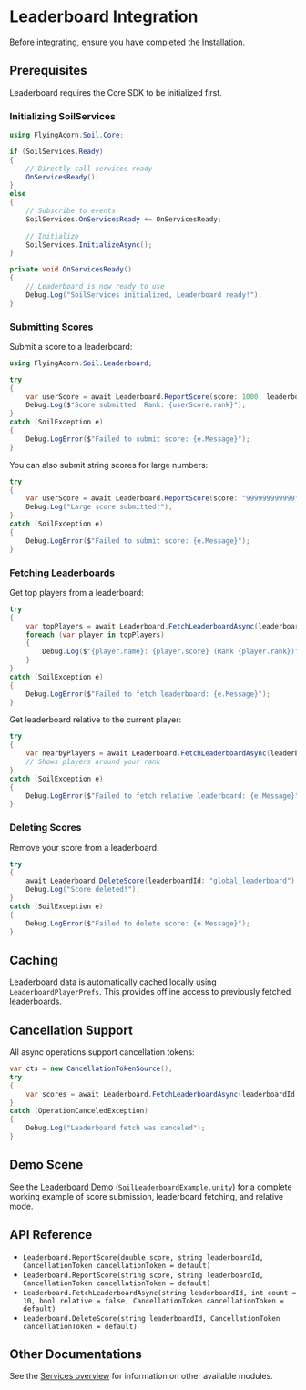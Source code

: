 # Leaderboard Integration

Before integrating, ensure you have completed the [Installation](../Installation.md).

## Prerequisites

Leaderboard requires the Core SDK to be initialized first.

### Initializing SoilServices

```csharp
using FlyingAcorn.Soil.Core;

if (SoilServices.Ready)
{
    // Directly call services ready
    OnServicesReady();
}
else
{
    // Subscribe to events
    SoilServices.OnServicesReady += OnServicesReady;
    
    // Initialize
    SoilServices.InitializeAsync();
}

private void OnServicesReady()
{
    // Leaderboard is now ready to use
    Debug.Log("SoilServices initialized, Leaderboard ready!");
}
```

### Submitting Scores

Submit a score to a leaderboard:

```csharp
using FlyingAcorn.Soil.Leaderboard;

try
{
    var userScore = await Leaderboard.ReportScore(score: 1000, leaderboardId: "global_leaderboard");
    Debug.Log($"Score submitted! Rank: {userScore.rank}");
}
catch (SoilException e)
{
    Debug.LogError($"Failed to submit score: {e.Message}");
}
```

You can also submit string scores for large numbers:

```csharp
try
{
    var userScore = await Leaderboard.ReportScore(score: "999999999999", leaderboardId: "big_score_board");
    Debug.Log("Large score submitted!");
}
catch (SoilException e)
{
    Debug.LogError($"Failed to submit score: {e.Message}");
}
```

### Fetching Leaderboards

Get top players from a leaderboard:

```csharp
try
{
    var topPlayers = await Leaderboard.FetchLeaderboardAsync(leaderboardId: "global_leaderboard", count: 10);
    foreach (var player in topPlayers)
    {
        Debug.Log($"{player.name}: {player.score} (Rank {player.rank})");
    }
}
catch (SoilException e)
{
    Debug.LogError($"Failed to fetch leaderboard: {e.Message}");
}
```

Get leaderboard relative to the current player:

```csharp
try
{
    var nearbyPlayers = await Leaderboard.FetchLeaderboardAsync(leaderboardId: "global_leaderboard", count: 10, relative: true);
    // Shows players around your rank
}
catch (SoilException e)
{
    Debug.LogError($"Failed to fetch relative leaderboard: {e.Message}");
}
```

### Deleting Scores

Remove your score from a leaderboard:

```csharp
try
{
    await Leaderboard.DeleteScore(leaderboardId: "global_leaderboard");
    Debug.Log("Score deleted!");
}
catch (SoilException e)
{
    Debug.LogError($"Failed to delete score: {e.Message}");
}
```

## Caching

Leaderboard data is automatically cached locally using `LeaderboardPlayerPrefs`. This provides offline access to previously fetched leaderboards.

## Cancellation Support

All async operations support cancellation tokens:

```csharp
var cts = new CancellationTokenSource();
try
{
    var scores = await Leaderboard.FetchLeaderboardAsync(leaderboardId: "board", count: 10, cancellationToken: cts.Token);
}
catch (OperationCanceledException)
{
    Debug.Log("Leaderboard fetch was canceled");
}
```

## Demo Scene

See the [Leaderboard Demo](../README.md#demo-scenes) (`SoilLeaderboardExample.unity`) for a complete working example of score submission, leaderboard fetching, and relative mode.

## API Reference

- `Leaderboard.ReportScore(double score, string leaderboardId, CancellationToken cancellationToken = default)`
- `Leaderboard.ReportScore(string score, string leaderboardId, CancellationToken cancellationToken = default)`
- `Leaderboard.FetchLeaderboardAsync(string leaderboardId, int count = 10, bool relative = false, CancellationToken cancellationToken = default)`
- `Leaderboard.DeleteScore(string leaderboardId, CancellationToken cancellationToken = default)`

## Other Documentations

See the [Services overview](../README.md#services) for information on other available modules.
